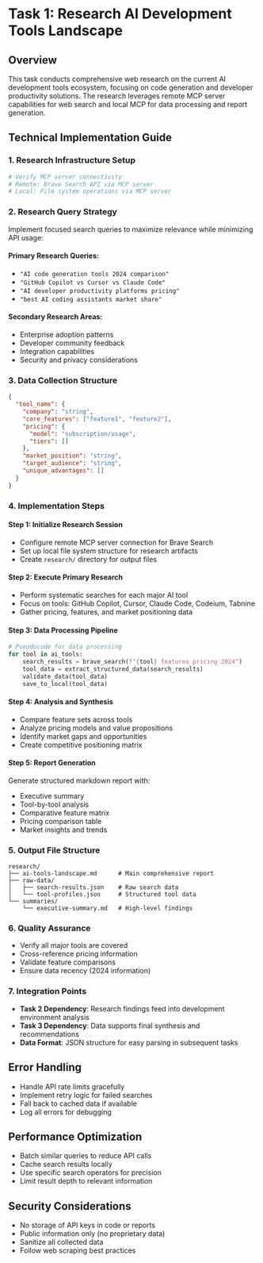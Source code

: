 # Task 1: Research AI Development Tools Landscape

## Overview
This task conducts comprehensive web research on the current AI development tools ecosystem, focusing on code generation and developer productivity solutions. The research leverages remote MCP server capabilities for web search and local MCP for data processing and report generation.

## Technical Implementation Guide

### 1. Research Infrastructure Setup
```bash
# Verify MCP server connectivity
# Remote: Brave Search API via MCP server
# Local: File system operations via MCP server
```

### 2. Research Query Strategy
Implement focused search queries to maximize relevance while minimizing API usage:

#### Primary Research Queries:
- `"AI code generation tools 2024 comparison"`
- `"GitHub Copilot vs Cursor vs Claude Code"`
- `"AI developer productivity platforms pricing"`
- `"best AI coding assistants market share"`

#### Secondary Research Areas:
- Enterprise adoption patterns
- Developer community feedback
- Integration capabilities
- Security and privacy considerations

### 3. Data Collection Structure
```json
{
  "tool_name": {
    "company": "string",
    "core_features": ["feature1", "feature2"],
    "pricing": {
      "model": "subscription/usage",
      "tiers": []
    },
    "market_position": "string",
    "target_audience": "string",
    "unique_advantages": []
  }
}
```

### 4. Implementation Steps

#### Step 1: Initialize Research Session
- Configure remote MCP server connection for Brave Search
- Set up local file system structure for research artifacts
- Create `research/` directory for output files

#### Step 2: Execute Primary Research
- Perform systematic searches for each major AI tool
- Focus on tools: GitHub Copilot, Cursor, Claude Code, Codeium, Tabnine
- Gather pricing, features, and market positioning data

#### Step 3: Data Processing Pipeline
```python
# Pseudocode for data processing
for tool in ai_tools:
    search_results = brave_search(f"{tool} features pricing 2024")
    tool_data = extract_structured_data(search_results)
    validate_data(tool_data)
    save_to_local(tool_data)
```

#### Step 4: Analysis and Synthesis
- Compare feature sets across tools
- Analyze pricing models and value propositions
- Identify market gaps and opportunities
- Create competitive positioning matrix

#### Step 5: Report Generation
Generate structured markdown report with:
- Executive summary
- Tool-by-tool analysis
- Comparative feature matrix
- Pricing comparison table
- Market insights and trends

### 5. Output File Structure
```
research/
├── ai-tools-landscape.md      # Main comprehensive report
├── raw-data/
│   ├── search-results.json    # Raw search data
│   └── tool-profiles.json     # Structured tool data
└── summaries/
    └── executive-summary.md   # High-level findings
```

### 6. Quality Assurance
- Verify all major tools are covered
- Cross-reference pricing information
- Validate feature comparisons
- Ensure data recency (2024 information)

### 7. Integration Points
- **Task 2 Dependency**: Research findings feed into development environment analysis
- **Task 3 Dependency**: Data supports final synthesis and recommendations
- **Data Format**: JSON structure for easy parsing in subsequent tasks

## Error Handling
- Handle API rate limits gracefully
- Implement retry logic for failed searches
- Fall back to cached data if available
- Log all errors for debugging

## Performance Optimization
- Batch similar queries to reduce API calls
- Cache search results locally
- Use specific search operators for precision
- Limit result depth to relevant information

## Security Considerations
- No storage of API keys in code or reports
- Public information only (no proprietary data)
- Sanitize all collected data
- Follow web scraping best practices